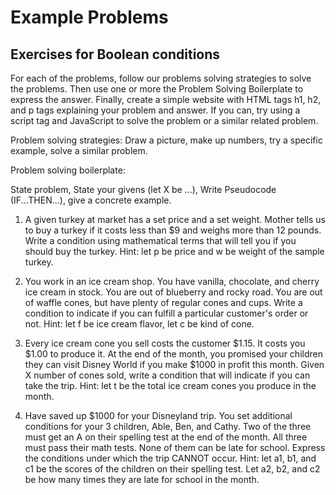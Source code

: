 # Example Problems

## Exercises for Boolean conditions

For each of the problems, follow our problems solving strategies to solve the problems.  Then use one or more the Problem Solving Boilerplate to express the answer. Finally, create a simple website with HTML tags h1, h2, and p tags explaining your problem and answer. If you can, try using a script tag and JavaScript to solve the problem or a similar related problem.

Problem solving strategies: Draw a picture, make up numbers, try a specific example, solve a similar problem.

Problem solving boilerplate:

State problem, State your givens (let X be ...), Write Pseudocode (IF...THEN...), give a concrete example.

1. A given turkey at market has a set price and a set weight. Mother tells us to buy a turkey if it costs less than $9 and weighs more than 12 pounds. Write a condition using mathematical terms that will tell you if you should buy the turkey. Hint: let p be price and w be weight of the sample turkey.

2. You work in an ice cream shop. You have vanilla, chocolate, and cherry ice cream in stock. You are out of blueberry and rocky road. You are out of waffle cones, but have plenty of regular cones and cups. Write a condition to indicate if you can fulfill a particular customer's order or not. Hint: let f be ice cream flavor, let c be kind of cone.

3. Every ice cream cone you sell costs the customer $1.15. It costs you $1.00 to produce it. At the end of the month, you promised your children they can visit Disney World if you make $1000 in profit this month. Given X number of cones sold, write a condition that will indicate if you can take the trip. Hint: let t be the total ice cream cones you produce in the month.

4. Have saved up $1000 for your Disneyland trip. You set additional conditions for your 3 children, Able, Ben, and Cathy. Two of the three must get an A on their spelling test at the end of the month. All three must pass their math tests. None of them can be late for school. Express the conditions under which the trip CANNOT occur. Hint: let a1, b1, and c1 be the scores of the children on their spelling test. Let a2, b2, and c2 be how many times they are late for school in the month.
